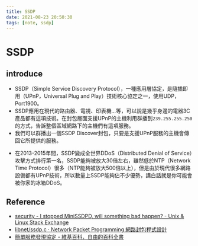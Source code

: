 ```yaml
---
title: SSDP
date: 2021-08-23 20:50:30
tags: [note, ssdp]
---
```


# SSDP

## introduce
- SSDP（Simple Service Discovery Protocol），一種應用層協定，是隨插即用（UPnP，Universal Plug and Play）技術核心協定之一，使用UDP，Port1900。
- SSDP應用在現代的路由器、電視、印表機...等，可以說是幾乎身邊的電器3C產品都有這項技術。在封包層面支援UPnP的主機利用群播到`239.255.255.250`的方式，告訴整個區域網路下的主機們有這項服務。
- 我們可以群播出一個SSDP Discover封包，只要是支援UPnP服務的主機會傳回它所提供的服務。
<!--more-->
- 在2013-2015年間，SSDP變成全世界DDoS（Distributed Denial of Service）攻擊方式排行第一名，SSDP能夠被放大30倍左右，雖然低於NTP（Network Time Protocol）很多（NTP能夠被放大500倍以上），但是由於現代很多網路設備都有UPnP技術，所以數量上SSDP能夠佔不少優勢，講白話就是你可能會被你家的冰箱DDoS。



## Reference
- [security - I stopped MiniSSDPD, will something bad happen? - Unix & Linux Stack Exchange](https://unix.stackexchange.com/questions/155154/i-stopped-minissdpd-will-something-bad-happen)
- [libnet/ssdp.c · Network Packet Programming 網路封包程式設計](https://qbsuranalang.gitbooks.io/network-packet-programming/content/libnet/ssdp.html)
- [簡單服務發現協定 - 維基百科，自由的百科全書](https://zh.wikipedia.org/wiki/%E7%AE%80%E5%8D%95%E6%9C%8D%E5%8A%A1%E5%8F%91%E7%8E%B0%E5%8D%8F%E8%AE%AE)
